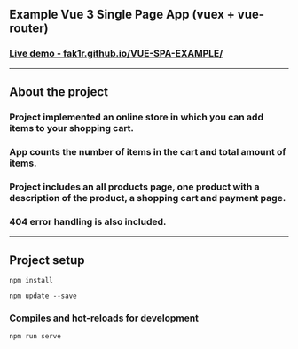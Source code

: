 ## Example Vue 3 Single Page App (vuex + vue-router)
### [Live demo - fak1r.github.io/VUE-SPA-EXAMPLE/](https://fak1r.github.io/VUE-SPA-EXAMPLE/)
___
## About the project

### Project implemented an online store in which you can add items to your shopping cart. 
### App counts the number of items in the cart and total amount of items.
### Project includes an all products page, one product with a description of the product, a shopping cart and payment page. 
### 404 error handling is also included.
___
## Project setup
```
npm install
```
```
npm update --save
```

### Compiles and hot-reloads for development
```
npm run serve
```


